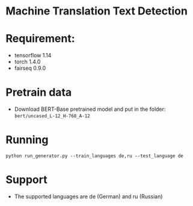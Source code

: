 # Machine Translation Text Detection

# Requirement:
- tensorflow 1.14
- torch 1.4.0
- fairseq 0.9.0

# Pretrain data
- Download BERT-Base pretrained model and put in the folder: `bert/uncased_L-12_H-768_A-12`

# Running 
`python run_generator.py --train_languages de,ru --test_language de`

# Support
- The supported languages are de (German) and ru (Russian)
